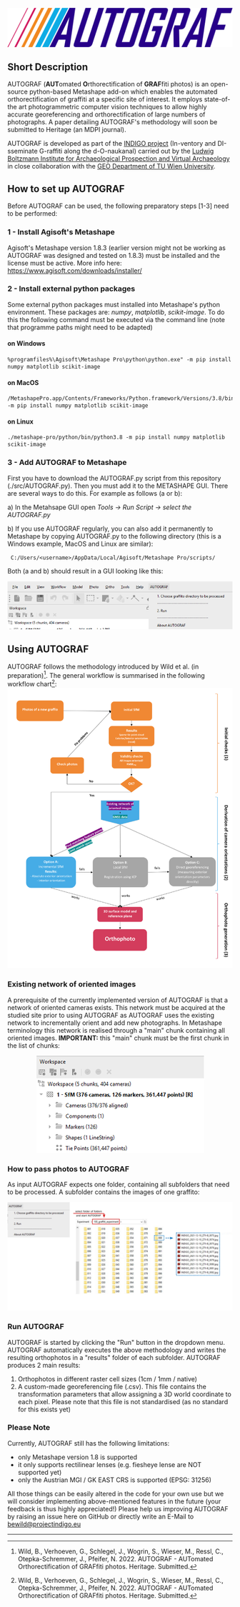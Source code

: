 ![Alt text](/images/AUTOGRAF_logo/INDIGO_logoAUTOGRAF.png?raw=true "Optional Title")
## Short Description
AUTOGRAF (**AUT**omated **O**rthorectification of **GRAF**fiti photos) is an open-source python-based Metashape add-on which enables the automated orthorectification of graffiti at a specific site of interest. It employs state-of-the art photogrammetric computer vision techniques to allow highly accurate georeferencing and orthorectification of large numbers of photographs. A paper detailing AUTOGRAF's methodology will soon be submitted to Heritage (an MDPI journal). 

AUTOGRAF is developed as part of the [INDIGO project](https://projectindigo.eu/) (In-ventory and DI-sseminate G-raffiti along the d-O-naukanal) carried out by the [Ludwig Boltzmann Institute for Archaeological Prospection and Virtual Archaeology](https://archpro.lbg.ac.at/) in close collaboration with the [GEO Department of TU Wien University](https://www.geo.tuwien.ac.at/).

## How to set up AUTOGRAF 
Before AUTOGRAF can be used, the following preparatory steps [1-3] need to be performed: 
### 1 - Install Agisoft's Metashape
Agisoft's Metashape version 1.8.3 (earlier version might not be working as AUTOGRAF was designed and tested on 1.8.3) must be installed and the license must be active. More info here: https://www.agisoft.com/downloads/installer/

### 2 - Install external python packages
Some external python packages must installed into Metashape's python environment. These packages are: *numpy*, *matplotlib*, *scikit-image*. To do this the following command must be executed via the command line (note that programme paths might need to be adapted)

#### on Windows
~~~~~~~~~~~~~~~~~~~~~~~~~~~~~~~~~~~~~~~~~~~~~~~~~~~~~~~~~~ 
%programfiles%\Agisoft\Metashape Pro\python\python.exe" -m pip install numpy matplotlib scikit-image
~~~~~~~~~~~~~~~~~~~~~~~~~~~~~~~~~~~~~~~~~~~~~~~~~~~~~~~~~~

#### on MacOS
~~~~~~~~~~~~~~~~~~~~~~~~~~~~~~~~~~~~~~~~~~~~~~~~~~~~~~~~~~ 
/MetashapePro.app/Contents/Frameworks/Python.framework/Versions/3.8/bin/python3.8 -m pip install numpy matplotlib scikit-image
~~~~~~~~~~~~~~~~~~~~~~~~~~~~~~~~~~~~~~~~~~~~~~~~~~~~~~~~~~ 
#### on Linux 
~~~~~~~~~~~~~~~~~~~~~~~~~~~~~~~~~~~~~~~~~~~~~~~~~~~~~~~~~~ 
./metashape-pro/python/bin/python3.8 -m pip install numpy matplotlib scikit-image
~~~~~~~~~~~~~~~~~~~~~~~~~~~~~~~~~~~~~~~~~~~~~~~~~~~~~~~~~~ 

### 3 - Add AUTOGRAF to Metashape
First you have to download the AUTOGRAF.py script from this repository (./src/AUTOGRAF.py). Then you must add it to the METASHAPE GUI. There are several ways to do this. For example as follows (a or b): 

a) In the Metahsape GUI open *Tools -> Run Script -> select the AUTOGRAF.py*

b) If you use AUTOGRAF regularly, you can also add it permanently to Metashape by copying AUTOGRAF.py to the following directory (this is a Windows example, MacOS and Linux are similar):
~~~~~~~~~~~~~~~~~~~~~~~~~~~~~~~~~~~~~~~~~~~~~~~~~~~~~~~~~~ 
 C:/Users/<username>/AppData/Local/Agisoft/Metashape Pro/scripts/
 ~~~~~~~~~~~~~~~~~~~~~~~~~~~~~~~~~~~~~~~~~~~~~~~~~~~~~~~~~~ 

Both (a and b) should result in a GUI looking like this:

![Alt text](/images/1.png?raw=true "Optional Title")

## Using AUTOGRAF

AUTOGRAF follows the methodology introduced by Wild et al. (in preparation)[^1]. The general workflow is summarised in the following workflow chart[^1]: 
![Alt text](/images/2.png?raw=true "Optional Title")

### Existing network of oriented images
A prerequisite of the currently implemented version of AUTOGRAF is that a network of oriented cameras exists. This network must be acquired at the studied site prior to using AUTOGRAF as AUTOGRAF uses the existing network to incrementally orient and add new photographs. In Metashape terminology this network is realised through a "main" chunk containing all oriented images. **IMPORTANT:** this "main" chunk must be the first chunk in the list of chunks: 
<p align="center">
<img src="/images/3.PNG?raw=true" alt="Sublime's custom image"/> 
</p>

### How to pass photos to AUTOGRAF
As input AUTOGRAF expects one folder, containing all subfolders that need to be processed. A subfolder contains the images of one graffito: 
<p align="center">
<img src="/images/5.png?raw=true" alt="Sublime's custom image"/> 
</p>

### Run AUTOGRAF
AUTOGRAF is started by clicking the "Run" button in the dropdown menu. AUTOGRAF automatically executes the above methodology and writes the resulting orthophotos in a "results" folder of each subfolder. AUTOGRAF produces 2 main results: 

1. Orthophotos in different raster cell sizes (1cm / 1mm / native)
2. A custom-made georeferencing file (.csv). This file contains the transformation parameters that allow assigning a 3D world coordinate to each pixel. Please note that this file is not standardised (as no standard for this exists yet) 

### Please Note
Currently, AUTOGRAF still has the following limitations: 
- only Metashape version 1.8 is supported
- it only supports rectilinear lenses (e.g. fiesheye lense are NOT supported yet)
- only the Austrian MGI / GK EAST CRS is supported (EPSG: 31256)

All those things can be easily altered in the code for your own use but we will consider implementing above-mentioned features in the future (your feedback is thus highly appreciated!) Please help us improving AUTOGRAF by raising an issue here on GitHub or directly write an E-Mail to bewild@projectindigo.eu

-----------------------------------------------------------------------------------------------------------------------


[^1]: Wild, B., Verhoeven, G., Schlegel, J., Wogrin, S., Wieser, M., Ressl, C., Otepka-Schremmer, J., Pfeifer, N. 2022. AUTOGRAF - AUTomated Orthorectification of GRAFfiti photos. Heritage. Submitted.

